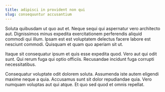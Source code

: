 ```yaml
---
title: adipisci in provident non qui
slug: consequuntur accusantium
---
```


Soluta quibusdam ut quo aut et. Neque sequi qui aspernatur vero architecto aut. Dignissimos minus expedita exercitationem perferendis aliquid commodi qui illum. Ipsam est est voluptatem delectus facere labore est nesciunt commodi. Quisquam et quam quo aperiam sit ut.

Itaque sit consequatur ipsum et quis esse expedita quod. Vero aut qui odit sunt. Qui rerum fuga qui optio officiis. Recusandae incidunt fuga corrupti necessitatibus.

Consequatur voluptate odit dolorem soluta. Assumenda iste autem eligendi maxime neque a quia. Accusamus sunt sit dolor repudiandae quia. Vero numquam voluptas aut qui atque. Et quo sed quod et omnis repellat.
